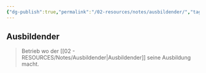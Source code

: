 ```yaml
---
{"dg-publish":true,"permalink":"/02-resources/notes/ausbildender/","tags":["BWL"],"noteIcon":"","updated":"2025-08-26T16:35:02.195+02:00"}
---
```


## Ausbildender 
> Betrieb wo der [[02 - RESOURCES/Notes/Ausbildender\|Ausbildender]] seine Ausbildung macht.

